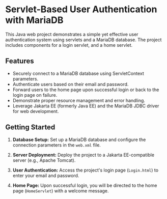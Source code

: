 # Servlet-Based User Authentication with MariaDB

This Java web project demonstrates a simple yet effective user authentication system using servlets and a MariaDB database. The project includes components for a login servlet, and a home servlet.

## Features

- Securely connect to a MariaDB database using ServletContext parameters.
- Authenticate users based on their email and password.
- Forward users to the home page upon successful login or back to the login page on failure.
- Demonstrate proper resource management and error handling.
- Leverage Jakarta EE (formerly Java EE) and the MariaDB JDBC driver for web development.

## Getting Started

1. **Database Setup:** Set up a MariaDB database and configure the connection parameters in the `web.xml` file.

2. **Server Deployment:** Deploy the project to a Jakarta EE-compatible server (e.g., Apache Tomcat).

3. **User Authentication:** Access the project's login page (`Login.html`) to enter your email and password.

4. **Home Page:** Upon successful login, you will be directed to the home page (`HomeServlet`) with a welcome message.



